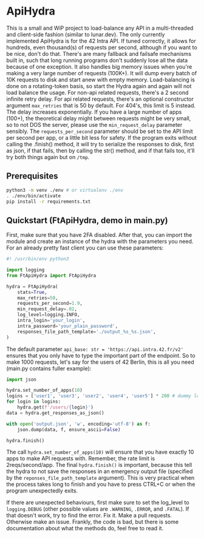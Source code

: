 # ApiHydra
This is a small and WiP project to load-balance any API in a multi-threaded and
client-side fashion (similar to lunar.dev). The only currently implemented
ApiHydra is for the 42 Intra API. If tuned correctly, it allows for hundreds,
even thousand(s) of requests per second, although if you want to be
nice, don't do that. There's are many fallback and failsafe mechanisms
built in, such that long running programs don't suddenly lose all the
data because of one exception. It also handles big memory issues when
you're making a very large number of requests (100K+). It will dump
every batch of 10K requests to disk and start anew with empty memory.
Load-balancing is done on a rotating-token basis, so start the Hydra
again and again will not load balance the usage. For non-api related
requests, there's a 2 second infinite retry delay. For api related
requests, there's an optional constructor argument `max_retries` that
is 50 by default. For 404's, this limit is 5 instead. The delay
increases exponentially. If you have a large number of apps (100+),
the theoretical delay might between requests might be very small, so
to not DOS the server, please use the `min_request_delay` parameter
sensibly. The `requests_per_second` parameter should be set to the API
limit per second per app, or a little bit less for safety.
If the program exits without calling the .finish() method, it will try
to serialize the responses to disk, first as json, if that fails, then by
calling the str() method, and if that fails too, it'll try both things again
but on `/tmp`.

## Prerequisites
```sh
python3 -m venv ./env # or virtualenv ./env
. ./env/bin/activate
pip install -r requirements.txt
```

## Quickstart (FtApiHydra, demo in main.py)
First, make sure that you have 2FA disabled. After that, you can
import the module and create an instance of the hydra with the parameters you need.
For an already pretty fast client you can use these parameters:
```python
#! /usr/bin/env python3

import logging
from FtApiHydra import FtApiHydra

hydra = FtApiHydra(
    stats=True,
    max_retries=50,
    requests_per_second=1.9,
    min_request_delay=.02,
    log_level=logging.INFO,
    intra_login='your_login',
    intra_password='your_plain_password',
    responses_file_path_template='./output_%s_%s.json',
)
```

The default parameter `api_base: str = 'https://api.intra.42.fr/v2'`
ensures that you only have to type the important part of the endpoint.
So to make 1000 requests, let's say for the users of 42 Berlin, this is all you need
(main.py contains fuller example):
```python
import json

hydra.set_number_of_apps(10)
logins = ['user1', 'user3', 'user2', 'user4', 'user5'] * 200 # dummy logins
for login in logins:
    hydra.get(f'/users/{login}')
data = hydra.get_responses_as_json()

with open('output.json', 'w', encoding='utf-8') as f:
    json.dump(data, f, ensure_ascii=False)

hydra.finish()
```
The call `hydra.set_number_of_apps(10)` will ensure that you have exactly 10
apps to make API requests with. Remember, the rate limit is 2reqs/second/app.
The final `hydra.finish()` is important, because this tell the hydra to not
save the responses in an emergency output file (specified by the `reponses_file_path_template` argument).
This is very practical when the process takes long to finish and you have to press CTRL+C
or when the program unexpectedly exits.

If there are unexpected behaviours, first make sure to set the log_level to
`logging.DEBUG` (other possible values are `.WARNING`, `.ERROR`, and `.FATAL`).
If that doesn't work, try to find the error. Fix it. Make a pull requests.
Otherwise make an issue. Frankly, the code is bad, but there is some
documentation about what the methods do, feel free to read it.
